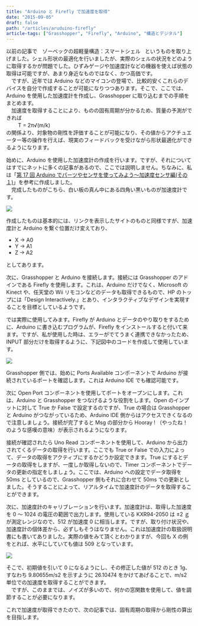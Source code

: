 ```yaml
---
title: "Arduino と Firefly で加速度を取得"
date: "2015-09-05"
draft: false
path: "/articles/aruduino-firefly"
article-tags: ["Grasshopper", "Firefly", "Arduino", "構造とデジタル"]
---
```


以前の記事で　ゾーベックの超軽量構造：スマートシェル   というものを取り上げました。シェル形状の最適化を行いましたが、実際のシェルの状況をどのように取得するかが問題でした。ひずみゲージや加速度計などの機器を使えば状態の取得は可能ですが、あまり身近なものではなく、かつ高価です。  
　ですが、近年では Arduino などのマイコンの登場で、比較的安くこれらのデバイスを自分で作成することが可能になりつつあります。そこで、ここでは、Arduino を使用した加速度計を作成し、Grasshopper に取り込むまでの手順をまとめます。  
　加速度を取得することにより、ものの固有周期が分かるため、質量の予測ができれば  
　　 T = 2π√(m/k)  
の関係より、対象物の剛性を評価することが可能になり、その値からアクチュエーター等の操作を行えば、現実のフィードバックを受けながら形状最適化ができるようになります。

始めに、Arduino を使用した加速度計の作成を行います。ですが、それについてはすでにネットに多くの記事があるので、ここでは説明しません。ちなみに、私は「[第 17 回 Arduino でパーツやセンサを使ってみよう～加速度センサ編(その１)](http://deviceplus.jp/hobby/entry017/)」を参考に作成しました。  
　完成したものがこちら、白い板の真ん中にある四角い黒いものが加速度計です。

[![](http://1.bp.blogspot.com/-35HlAtn9pQY/VerzPQSDeXI/AAAAAAAAA20/NOk3HWMLXG8/s400/IMG_20150905_224850.JPG)](http://1.bp.blogspot.com/-35HlAtn9pQY/VerzPQSDeXI/AAAAAAAAA20/NOk3HWMLXG8/s1600/IMG_20150905_224850.JPG)

作成したものは基本的には、リンクを表示したサイトのものと同様ですが、加速度計と Arduino を繋ぐ位置だけ変えており、  
- X → A0
- Y → A1
- Z → A2

としてあります。

次に、Grasshopper と Arduino を接続します。接続には Grasshopper のアドインである Firefly を使用します。これは、Arduino だけでなく、Microsoft の Kinect や、任天堂の Wii リモコンなどのデータも取得できるもので、HP のトップには「Design Interactively.」とあり、インタラクティブなデザインを実現することを目標としているようです。  

では実際に使用してみます。Firefly が Arduino とデータのやり取りをするために、Arduino に書き込むプログラムが、Firefly をインストールすると付いて来ます。ですが、私が使用した時は、エラーがでてうまく連携できなかったため、INPUT 部分だけを取得するように、下記図中のコードを作成して使用しています。

[![](http://4.bp.blogspot.com/-GaLR-xSAGXU/Ver3Zf4Yz2I/AAAAAAAAA3A/V33BLYXLDRs/s640/Uno%25E3%2581%258B%25E3%2582%2589%25E5%258A%25A0%25E9%2580%259F%25E5%25BA%25A6%25E5%258F%2596%25E5%25BE%2597.JPG)](http://4.bp.blogspot.com/-GaLR-xSAGXU/Ver3Zf4Yz2I/AAAAAAAAA3A/V33BLYXLDRs/s1600/Uno%25E3%2581%258B%25E3%2582%2589%25E5%258A%25A0%25E9%2580%259F%25E5%25BA%25A6%25E5%258F%2596%25E5%25BE%2597.JPG)

Grasshopper 側では、始めに Ports Available コンポーネントで Arduino が接続されているポートを確認します。これは Arduino IDE でも確認可能です。

次に Open Port コンポーネントを使用してポートをオープンにします。これは、Arduino と Grasshopper をつなげるような役割をします。Open のインプットに対して True か False で設定するのですが、True の場合は Grasshopper と Arduino がつながっているため、Arduino IDE 側からはアクセスできくなるので注意しましょう。接続が完了すると Msg の部分から Hooray ! （やったね！のような感嘆の意味）が表示されるようになります。

接続が確認されたら Uno Read コンポーネントを使用して、Arduino から出力されてくるデータの取得を行います。ここでも True or False での入力によって、データの取得をアクティブにするかどうか設定できます。True にするとデータの取得をしますが、一度しか取得しないので、Timer コンポーネントでデータの更新の指定をしましょう。ここでは、Arduino への設定でデータ取得を 50ms としているので、Grasshopper 側もそれに合わせて 50ms での更新としました。そうすることによって、リアルタイムで加速度計のデータを取得することができます。

次に、加速度計のキャリブレーションを行います。加速度計は、取得した加速度を 0 ～ 1024 の電圧の範囲で出力します。使用している KXR94-2050 は ±2 ｇが測定レンジなので、512 が加速度 0 に相当します。ですが、取り付け状況や、加速度計の個体差から、必ずしもそうはなりません。これは加速度計の取扱説明書にも書いてありました。実際の値をみて頂くとわかりますが、今回も X の例をとれば、水平にしていても値は 509 となっています。

[![](http://2.bp.blogspot.com/-pHzYHg3TabQ/VesA2qgkd5I/AAAAAAAAA3c/zf8b_vOGy1w/s640/%25E3%2582%25AD%25E3%2583%25A3%25E3%2583%25AA%25E3%2583%2596%25E3%2583%25AC%25E3%2583%25BC%25E3%2582%25B7%25E3%2583%25A7%25E3%2583%25B3%25E3%2581%25A8%25E7%25B5%2590%25E6%259E%259C.JPG)](http://2.bp.blogspot.com/-pHzYHg3TabQ/VesA2qgkd5I/AAAAAAAAA3c/zf8b_vOGy1w/s1600/%25E3%2582%25AD%25E3%2583%25A3%25E3%2583%25AA%25E3%2583%2596%25E3%2583%25AC%25E3%2583%25BC%25E3%2582%25B7%25E3%2583%25A7%25E3%2583%25B3%25E3%2581%25A8%25E7%25B5%2590%25E6%259E%259C.JPG)

そこで、初期値を引いて 0 になるようにし、その修正した値が 512 のとき 1g、すなわち 9.80655m/s2 を示すように 26.10474 をかけてあげることで、m/s2 単位での加速度を取得することができます。  
　ですが、このままでは、ノイズが多いので、何かの窓関数を使用して、値を調節することが必要になります。

これで加速度が取得できたので、次の記事では、固有周期の取得から剛性の算出を目指します。

